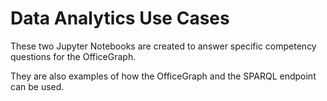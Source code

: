 # Data Analytics Use Cases

These two Jupyter Notebooks are created to answer specific competency questions for the OfficeGraph. 

They are also examples of how the OfficeGraph and the SPARQL endpoint can be used.
